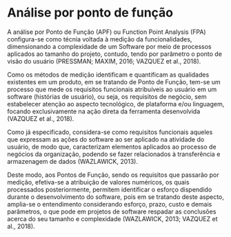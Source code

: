 # Análise por ponto de função

A análise por Ponto de Função (APF) ou Function Point Analysis (FPA) configura-se como técnia voltada à medição da funcionalidades, dimensionando a complexidade de um Software por meio de processos aplicados ao tamanho do projeto, contudo, tendo por parâmetro o ponto de visão do usuário (PRESSMAN; MAXIM, 2016; VAZQUEZ et al., 2018).

Como os métodos de medição identificam e quantificam as qualidades existentes em um produto, em se tratando de Ponto de Função, tem-se um processo que mede os requisitos funcionais atribuíveis ao usuário em um software (histórias de usuário), ou seja, os requisitos de negócio, sem estabelecer atenção ao aspecto tecnológico, de plataforma e/ou linguagem, focando exclusivamente na ação direta da ferramenta desenvolvida (VAZQUEZ et al., 2018).

Como já especificado, considera-se como requisitos funcionais aqueles que expressam as ações do software ao ser aplicado na atividade do usuário, de modo que, caracterizam elementos aplicados ao processo de negócios da organização, podendo se fazer relacionados à transferência e armazenagem de dados (WAZLAWICK, 2013).

Deste modo, aos Pontos de Função, sendo os requisitos que passarão por medição, efetiva-se a atribuição de valores numéricos, os quais processados posteriormente, permitem identificar o esforço dispendido durante o desenvolvimento do software, pois em se tratando deste aspecto, amplia-se o entendimento considerando esforço, prazo, custo e demais parâmetros, o que pode em projetos de software respadar as conclusões acerca do seu tamanho e complexidade (WAZLAWICK, 2013; VAZQUEZ et al., 2018).